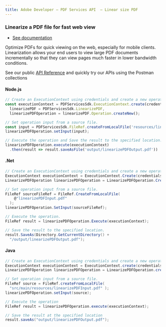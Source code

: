 ```yaml
---
title: Adobe Developer — PDF Services API  — Linear size PDF
---
```


<TextBlock slots="heading, buttons, text, text1"  theme="dark" className="bgBlue link"/>

### Linearize a PDF file for fast web view

- [See documentation](https://www.adobe.com/go/pdftoolsapi_doc)

Optimize PDFs for quick viewing on the web, especially for mobile clients. Linearization allows your end users to view large PDF documents incrementally so that they can view pages much faster in lower bandwidth conditions.

See our public [API Reference](https://documentcloud.adobe.com/document-services/index.html#post-linearizePDF) and quickly try our APIs using the Postman collections


<CodeBlock slots="heading, code" repeat="3" languages="js,.net,java" />


#### Node.js

```js
// Create an ExecutionContext using credentials and create a new operation instance.
const executionContext = PDFServicesSdk.ExecutionContext.create(credentials),
  linearizePDF = PDFServicesSdk.LinearizePDF,
  linearizePDFOperation = linearizePDF.Operation.createNew();

// Set operation input from a source file.
const input = PDFServicesSdk.FileRef.createFromLocalFile('resources/linearizePDFInput.pdf');
linearizePDFOperation.setInput(input);

// Execute the operation and Save the result to the specified location.
linearizePDFOperation.execute(executionContext)
  .then(result => result.saveAsFile('output/linearizePDFOutput.pdf'))
```

#### .Net

```c#
// Create an ExecutionContext using credentials and create a new operation instance.
ExecutionContext executionContext = ExecutionContext.Create(credentials);
LinearizePDFOperation linearizePDFOperation = LinearizePDFOperation.CreateNew();

// Set operation input from a source file.
FileRef sourceFileRef = FileRef.CreateFromLocalFile(
    @"linearizePDFInput.pdf"
  );
linearizePDFOperation.SetInput(sourceFileRef);

// Execute the operation.
FileRef result = linearizePDFOperation.Execute(executionContext);

// Save the result to the specified location.
result.SaveAs(Directory.GetCurrentDirectory() +
  "/output/linearizePDFOutput.pdf");
```

#### Java

```java
// Create an ExecutionContext using credentials and create a new operation instance.
ExecutionContext executionContext = ExecutionContext.create(credentials);
LinearizePDFOperation linearizePDFOperation = LinearizePDFOperation.createNew();

// Set operation input from a source file.
FileRef source = FileRef.createFromLocalFile(
  "src/main/resources/linearizePDFInput.pdf" );
linearizePDFOperation.setInput(source);

// Execute the operation
FileRef result = linearizePDFOperation.execute(executionContext);

// Save the result at the specified location
result.saveAs("output/linearizePDFOutput.pdf");
```
